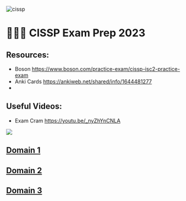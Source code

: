 ![cissp](https://user-images.githubusercontent.com/63926014/221782281-bcff37f3-1a4a-4afc-ba84-ff0f1faf77bd.png)

# 👨🏾‍💻 CISSP Exam Prep 2023

## Resources:
- Boson https://www.boson.com/practice-exam/cissp-isc2-practice-exam
- Anki Cards https://ankiweb.net/shared/info/1644481277
- 
## Useful Videos: 
- Exam Cram https://youtu.be/_nyZhYnCNLA

![](https://i.imgur.com/RYnzHhP.png)

## [Domain 1](Domain%201/Domain%201.md)
## [Domain 2](Domain%202/Domain%202.md)
## [Domain 3](Domain%203/Domain%203.md)

